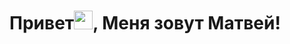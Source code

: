 # Привет<img src = 'https://github.com/blackcater/blackcater/raw/main/images/Hi.gif' width = '30px'>, Меня зовут Матвей!
